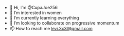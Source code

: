 - 👋 Hi, I’m @CupaJoe256
- 👀 I’m interested in women
- 🌱 I’m currently learning everything
- 💞️ I’m looking to collaborate on progressive momentum
- 📫 How to reach me levi.3x3l@gmail.com

<!---
CupaJoe256/CupaJoe256 is a ✨ special ✨ repository because its `README.md` (this file) appears on your GitHub profile.
You can click the Preview link to take a look at your changes.
--->
